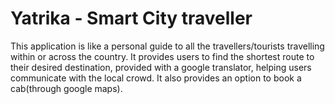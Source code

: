 # Yatrika - Smart City traveller
This application is like a personal guide to all the travellers/tourists travelling within or across the country. It provides users to find the shortest route to their desired destination, provided with a google translator, helping users communicate with the local crowd. It also provides an option to book a cab(through google maps).
